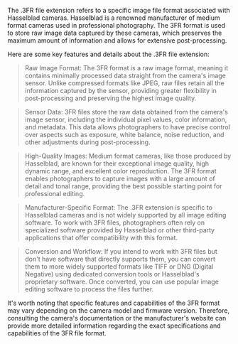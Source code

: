 The .3FR file extension refers to a specific image file format associated with Hasselblad cameras. Hasselblad is a renowned manufacturer of medium format cameras used in professional photography. The 3FR format is used to store raw image data captured by these cameras, which preserves the maximum amount of information and allows for extensive post-processing.

Here are some key features and details about the .3FR file extension:

> Raw Image Format: The 3FR format is a raw image format, meaning it contains minimally processed data straight from the camera's image sensor. Unlike compressed formats like JPEG, raw files retain all the information captured by the sensor, providing greater flexibility in post-processing and preserving the highest image quality.

> Sensor Data: 3FR files store the raw data obtained from the camera's image sensor, including the individual pixel values, color information, and metadata. This data allows photographers to have precise control over aspects such as exposure, white balance, noise reduction, and other adjustments during post-processing.

> High-Quality Images: Medium format cameras, like those produced by Hasselblad, are known for their exceptional image quality, high dynamic range, and excellent color reproduction. The 3FR format enables photographers to capture images with a large amount of detail and tonal range, providing the best possible starting point for professional editing.

> Manufacturer-Specific Format: The .3FR extension is specific to Hasselblad cameras and is not widely supported by all image editing software. To work with 3FR files, photographers often rely on specialized software provided by Hasselblad or other third-party applications that offer compatibility with this format.

> Conversion and Workflow: If you intend to work with 3FR files but don't have software that directly supports them, you can convert them to more widely supported formats like TIFF or DNG (Digital Negative) using dedicated conversion tools or Hasselblad's proprietary software. Once converted, you can use popular image editing software to process the files further.

It's worth noting that specific features and capabilities of the 3FR format may vary depending on the camera model and firmware version. Therefore, consulting the camera's documentation or the manufacturer's website can provide more detailed information regarding the exact specifications and capabilities of the 3FR file format.
